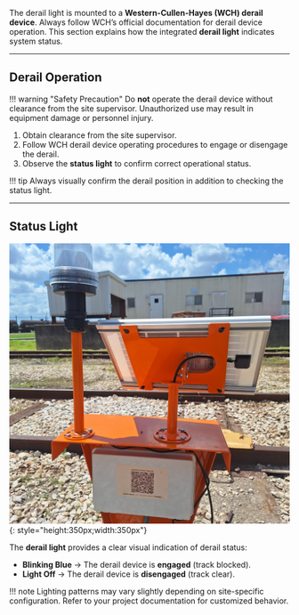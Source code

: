 The derail light is mounted to a **Western-Cullen-Hayes (WCH) derail device**. Always follow WCH’s official documentation for derail device operation. This section explains how the integrated **derail light** indicates system status.

---

## Derail Operation

!!! warning "Safety Precaution"
    Do **not** operate the derail device without clearance from the site supervisor. Unauthorized use may result in equipment damage or personnel injury.

1. Obtain clearance from the site supervisor.  
2. Follow WCH derail device operating procedures to engage or disengage the derail.  
3. Observe the **status light** to confirm correct operational status.  

!!! tip
    Always visually confirm the derail position in addition to checking the status light.

---

## Status Light

![Derail Light](assets/derail_stand.jpg){: style="height:350px;width:350px"}  

The **derail light** provides a clear visual indication of derail status:  

- **Blinking Blue** → The derail device is **engaged** (track blocked).  
- **Light Off** → The derail device is **disengaged** (track clear).  

!!! note
    Lighting patterns may vary slightly depending on site-specific configuration. Refer to your project documentation for customized behavior.
